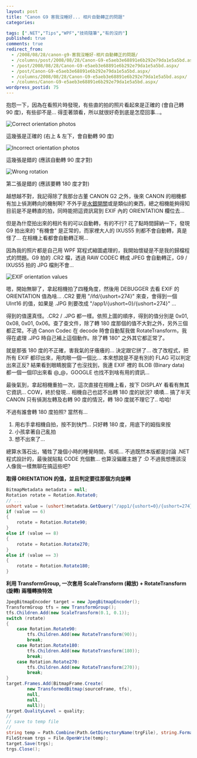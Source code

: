 ```yaml
---
layout: post
title: "Canon G9 害我沒睡好... 相片自動轉正的問題"
categories:

tags: [".NET","Tips","WPF","技術隨筆","有的沒的"]
published: true
comments: true
redirect_from:
  - /2008/08/28/canon-g9-害我沒睡好-相片自動轉正的問題/
  - /columns/post/2008/08/28/Canon-G9-e5aeb3e68891e6b292e79da1e5a5bd.aspx/
  - /post/2008/08/28/Canon-G9-e5aeb3e68891e6b292e79da1e5a5bd.aspx/
  - /post/Canon-G9-e5aeb3e68891e6b292e79da1e5a5bd.aspx/
  - /columns/2008/08/28/Canon-G9-e5aeb3e68891e6b292e79da1e5a5bd.aspx/
  - /columns/Canon-G9-e5aeb3e68891e6b292e79da1e5a5bd.aspx/
wordpress_postid: 75
---
```


抱怨一下，因為在看照片時發現，有些直的拍的照片看起來是正確的 (會自己轉 90 度)，有些卻不是... 得歪著頭看，所以就很好奇到底是怎麼回事...。

![Correct orientation photos](/images/2008-08-28-canon-g9-kept-me-awake-photo-auto-rotation-problem/image_12.png)

這幾張是正確的 (右上 & 左下，會自動轉 90 度)

![Incorrect orientation photos](/images/2008-08-28-canon-g9-kept-me-awake-photo-auto-rotation-problem/image_11.png)

這幾張是錯的 (應該自動轉 90 度才對)

![Wrong rotation](/images/2008-08-28-canon-g9-kept-me-awake-photo-auto-rotation-problem/image_10.png)

第二張是錯的 (應該要轉 180 度才對)

越想越不對，我記得除了我那台古董 CANON G2 之外，後來 CANON 的相機都有加上偵測轉向的機制啊? 不外乎是[水銀開關](http://zh.wikipedia.org/w/index.php?title=%E6%B0%B4%E9%8A%80%E9%96%8B%E9%97%9C&variant=zh-tw)或是類似的東西，總之相機能夠得知目前是不是轉直的拍，同時能把這資訊寫到 EXIF 內的 ORIENTATION 欄位去...

但是為什麼拍出來的相片有的可以自動轉，有的不行? 花了點時間歸納一下，發現 G9 拍出來的 "有機會" 是正常的，而家裡大人的 IXUS55 則都不會自動轉，真是怪了... 在相機上看都會自動轉正啊...

因為我的照片都是自己用 WPF 寫程式縮圖處理的，我開始懷疑是不是我的歸檔程式的問題。G9 拍的 .CR2 檔，透過 RAW CODEC 轉成 JPEG 會自動轉正，G9 / IXUS55 拍的 JPG 檔則不會...

![EXIF orientation values](/images/2008-08-28-canon-g9-kept-me-awake-photo-auto-rotation-problem/image_9.png)

嗯，開始無聊了，拿起相機拍了四種角度，然後用 DEBUGGER 去看 EXIF 的 ORIENTATION 值為啥... .CR2 要用 "/ifd/{ushort=274}" 來查，會得到一個 UInt16 的值，如果是 .JPG 則要改成 "/app1/{ushort=0}/{ushort=274}" ...

得到的值還真怪。.CR2 / .JPG 都一樣。依照上圖的順序，得到的值分別是 0x01, 0x08, 0x01, 0x06。查了查文件，除了轉 180 度那個的值不大對之外，另外三個都正常。不過 Canon Codec 在 decode 時會自動幫我做 RotateTransform，我得在處理 .JPG 時自己補上這個動作。除了轉 180" 之外其它都正常了。

就是那張 180 度的不正確，害我氣的牙癢癢的... 決定跟它拼了... 改了改程式，把所有 EXIF 都印出來，用肉眼一個一個比... 本來想說是不是有別的 FLAG 可以判定出來正反? 結果看到眼睛脫窗了也沒找到，我連 EXIF 裡的 BLOB (Binary data) 都一個一個印出來看 @_@，GOOGLE 也找不到啥有用的資訊...

最後氣到，拿起相機重拍一次，這次直接在相機上看，按下 DISPLAY 看看有無其它資訊... COW，終於發現... 相機自己也認不出轉 180 度的狀況? 嘖嘖... 搞了半天 CANON 只有偵測左轉及右轉 90 度的情況，轉 180 度就不理它了.. 哈哈!

不過有誰會轉 180 度拍照? 當然有...

1. 用右手拿相機自拍，按不到快門... 只好轉 180 度，用底下的姆指來按
2. 小孩拿著自己亂拍
3. 想不出來了...

總算水落石出，犧牲了幾個小時的睡覺時間，咳咳... 不過既然本版都是討論 .NET 程式設計的，最後就貼點 CODE 充個數... 也算沒偏離主題了 :D 不過我想應該沒人像我一樣無聊在搞這些吧?

**取得 ORIENTATION 的值，並且判定要往那個方向旋轉**

```csharp
BitmapMetadata metadata = null;
Rotation rotate = Rotation.Rotate0;
// ...  
ushort value = (ushort)metadata.GetQuery("/app1/{ushort=0}/{ushort=274}");
if (value == 6)
{
    rotate = Rotation.Rotate90;
}
else if (value == 8)
{
    rotate = Rotation.Rotate270;
}
else if (value == 3)
{
    rotate = Rotation.Rotate180;
}
```

**利用 TransformGroup, 一次套用 ScaleTransform (縮放) + RotateTransform (旋轉) 兩種轉換特效**

```csharp
JpegBitmapEncoder target = new JpegBitmapEncoder();
TransformGroup tfs = new TransformGroup();
tfs.Children.Add(new ScaleTransform(0.1, 0.1));
switch (rotate)
{
    case Rotation.Rotate90:
        tfs.Children.Add(new RotateTransform(90));
        break;
    case Rotation.Rotate180:
        tfs.Children.Add(new RotateTransform(180));
        break;
    case Rotation.Rotate270:
        tfs.Children.Add(new RotateTransform(270));
        break;
}
target.Frames.Add(BitmapFrame.Create(
        new TransformedBitmap(sourceFrame, tfs),
        null,
        null,
        null));
target.QualityLevel = quality;
//
// save to temp file
//
string temp = Path.Combine(Path.GetDirectoryName(trgFile), string.Format("{0:N}.tmp", Guid.NewGuid()));
FileStream trgs = File.OpenWrite(temp);
target.Save(trgs);
trgs.Close();
```
